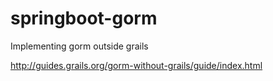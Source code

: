 # springboot-gorm
Implementing gorm outside grails

http://guides.grails.org/gorm-without-grails/guide/index.html
